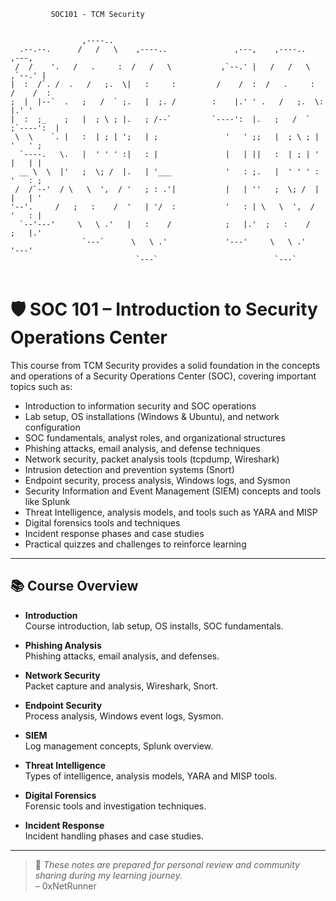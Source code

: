              SOC101 - TCM Security


```
                                                                                       
                ,----..                                                                
  .--.--.      /   /   \    ,----..               ,---,    ,----..        ,---,        
 /  /    '.   /   .     :  /   /   \           ,`--.' |   /   /   \    ,`--.' |        
|  :  /`. /  .   /   ;.  \|   :     :         /    /  :  /   .     :  /    /  :        
;  |  |--`  .   ;   /  ` ;.   |  ;. /        :    |.' ' .   /   ;.  \:    |.' '        
|  :  ;_    ;   |  ; \ ; |.   ; /--`         `----':  |.   ;   /  ` ;`----':  |        
 \  \    `. |   :  | ; | ';   | ;               '   ' ;;   |  ; \ ; |   '   ' ;        
  `----.   \.   |  ' ' ' :|   : |               |   | ||   :  | ; | '   |   | |        
  __ \  \  |'   ;  \; /  |.   | '___            '   : ;.   |  ' ' ' :   '   : ;        
 /  /`--'  / \   \  ',  / '   ; : .'|           |   | ''   ;  \; /  |   |   | '        
'--'.     /   ;   :    /  '   | '/  :           '   : | \   \  ',  /    '   : |        
  `--'---'     \   \ .'   |   :    /            ;   |.'  ;   :    /     ;   |.'        
                `---`      \   \ .'             '---'     \   \ .'      '---'          
                            `---`                          `---`                       
                                                                                       
```
    



# 🛡️ SOC 101 – Introduction to Security Operations Center

This course from TCM Security provides a solid foundation in the concepts and operations of a Security Operations Center (SOC), covering important topics such as:

- Introduction to information security and SOC operations  
- Lab setup, OS installations (Windows & Ubuntu), and network configuration  
- SOC fundamentals, analyst roles, and organizational structures  
- Phishing attacks, email analysis, and defense techniques  
- Network security, packet analysis tools (tcpdump, Wireshark)  
- Intrusion detection and prevention systems (Snort)  
- Endpoint security, process analysis, Windows logs, and Sysmon  
- Security Information and Event Management (SIEM) concepts and tools like Splunk  
- Threat Intelligence, analysis models, and tools such as YARA and MISP  
- Digital forensics tools and techniques  
- Incident response phases and case studies  
- Practical quizzes and challenges to reinforce learning

---

## 📚 Course Overview

- **Introduction**  
  Course introduction, lab setup, OS installs, SOC fundamentals.

- **Phishing Analysis**  
  Phishing attacks, email analysis, and defenses.

- **Network Security**  
  Packet capture and analysis, Wireshark, Snort.

- **Endpoint Security**  
  Process analysis, Windows event logs, Sysmon.

- **SIEM**  
  Log management concepts, Splunk overview.

- **Threat Intelligence**  
  Types of intelligence, analysis models, YARA and MISP tools.

- **Digital Forensics**  
  Forensic tools and investigation techniques.

- **Incident Response**  
  Incident handling phases and case studies.

---

> 🧠 *These notes are prepared for personal review and community sharing during my learning journey.*  
> – 0xNetRunner

